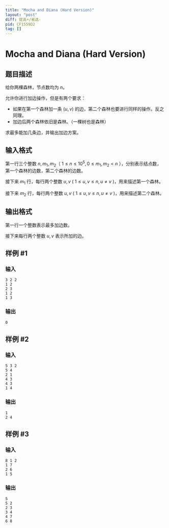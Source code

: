 ```yaml
---
title: "Mocha and Diana (Hard Version)"
layout: "post"
diff: 提高+/省选-
pid: CF1559D2
tag: []
---
```


# Mocha and Diana (Hard Version)

## 题目描述

给你两棵森林，节点数均为 $n$。

允许你进行加边操作，但是有两个要求：

- 如果在第一个森林加一条 $(u,v)$ 的边，第二个森林也要进行同样的操作。反之同理。
- 加边后两个森林依旧是森林。（一棵树也是森林）

求最多能加几条边，并输出加边方案。

## 输入格式

第一行三个整数 $n,m_1,m_2$（ $1 \le n \le 10^5,0 \le m_1,m_2 < n$ ），分别表示结点数，第一个森林的边数，第二个森林的边数。

接下来 $m_1$ 行，每行两个整数 $u,v$ ( $1 \le u,v \le n, u \ne v$ )，用来描述第一个森林。

接下来 $m_2$ 行，每行两个整数 $u,v$ ( $1 \le u,v \le n, u \ne v$ )，用来描述第二个森林。

## 输出格式

第一行一个整数表示最多加边数。

接下来每行两个整数 $u,v$ 表示所加的边。

## 样例 #1

### 输入

```
3 2 2
1 2
2 3
1 2
1 3
```

### 输出

```
0
```

## 样例 #2

### 输入

```
5 3 2
5 4
2 1
4 3
4 3
1 4
```

### 输出

```
1
2 4
```

## 样例 #3

### 输入

```
8 1 2
1 7
2 6
1 5
```

### 输出

```
5
5 2
2 3
3 4
4 7
6 8
```

